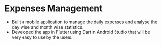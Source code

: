 # Expenses Management

- Built a mobile application to manage the daily expenses and analyse the day wise and month wise statistics.
- Developed the app in Flutter using Dart in Android Studio that will be very easy to use by the users.
